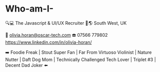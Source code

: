 # Who-am-I-
🔍💻 The Javascript & UI/UX Recruiter 
📍🌎 South West, UK 

📧 olivia.horan@oscar-tech.com 
☎️ 07566 779802 
https://www.linkedin.com/in/olivia-horan/

➡️ Foodie Freak | Stout Super Fan | Far From Virtuoso Violinist | Nature Nutter | Daft Dog Mom | Technically Challenged Tech Lover | Triplet #3 | Decent Dad Joker ⬅️
